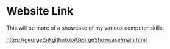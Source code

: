 # Website Link
This will be more of a showcase of my various computer skills.

https://georget59.github.io/GeorgeShowcase/main.html
